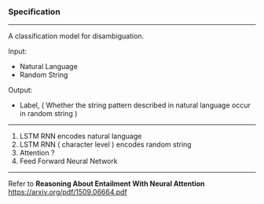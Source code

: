 ### Specification

---

A classification model for disambiguation.

Input:

- Natural Language
- Random String

Output:

- Label, ( Whether the string pattern described in natural language occur in random string )

---

1. LSTM RNN encodes natural language
2. LSTM RNN ( character level ) encodes random string
3. Attention ? 
4. Feed Forward Neural Network

---

Refer to **Reasoning About Entailment With Neural Attention** https://arxiv.org/pdf/1509.06664.pdf